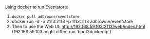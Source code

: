 Using docker to run Eventstore:

1. `docker pull adbrowne/eventstore`
2. docker run -d -p 2113:2113 -p 1113:1113 adbrowne/eventstore
3. Then to use the Web UI: http://192.168.59.103:2113/web/index.html (192.168.59.103 might differ, run 'boot2docker ip')

